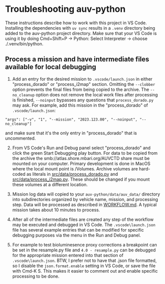 # Troubleshooting auv-python

These instructions describe how to work with this project in VS Code. Installing the dependencies with `uv sync`
results in a `.venv` directory being added to the auv-python project directory. Make sure that your VS Code
is using it by doing  Cmd+Shift+P → Python: Select Interpreter → choose ./.venv/bin/python.

## Process a mission and have intermediate files available for local debugging

1. Add an entry for the desired mission to `.vscode/launch.json` in either "process_dorado" or "process_i2map" section. Omitting the `--clobber` option prevents the final files from being copied to the archive. The `--no_cleanup` option does not remove the local work files after processing is finished, `--noinput` bypasses any questions that `process_dorado.py` may ask. For example, add this mission in the "process_dorado" of `.vscode/launch.json`:
```
"args": ["-v", "1", "--mission", "2023.123.00", "--noinput", "--no_cleanup"]
```
and make sure that it's the only entry in "process_dorado" that is uncommented.

2. From VS Code's Run and Debug panel select "process_dorado" and click the green Start Debugging play button. For data to be copied from the archive the smb://atlas.shore.mbari.org/AUVCTD share must be mounted on your computer. Primary development is done in MacOS where the local mount point is /Volumes. Archive volumes are hard-coded as literals in [src/data/process_dorado.py](https://github.com/mbari-org/auv-python/blob/fc3b58613761b295ab47907993c4d0eb0bceb197/src/data/process_dorado.py) and [src/data/process_i2map.py](https://github.com/mbari-org/auv-python/blob/fc3b58613761b295ab47907993c4d0eb0bceb197/src/data/process_i2map.py). These should be changed if you mount these volumes at a different location.

3. Mission log data will copied to your `auv-python/data/auv_data/` directory into subdirectories organized by vehicle name, mission, and processing step. Data will be processed as described in [WORKFLOW.md](WORKFLOW.md). A typical mission takes about 10 minutes to process.

4. After all of the intermediate files are created any step of the workflow may be executed and debugged in VS Code. The `.vscode\launch.json` file has several example entries that can be modified for specific debugging purposes via the menu in the Run and Debug panel.

5. For example to test bioluminesence proxy corrections a breakpoint can be set in the resample.py file and `4.0 - resample.py` can be debugged for the appropriate mission entered into that section of `.vscode\launch.json`. BTW, I prefer not to have that .json file formatted, so I disable the `json.format.enable` setting in VS Code, or save the file with Cmd-K S. This makes it easier to comment out and enable specific processing to be done.
